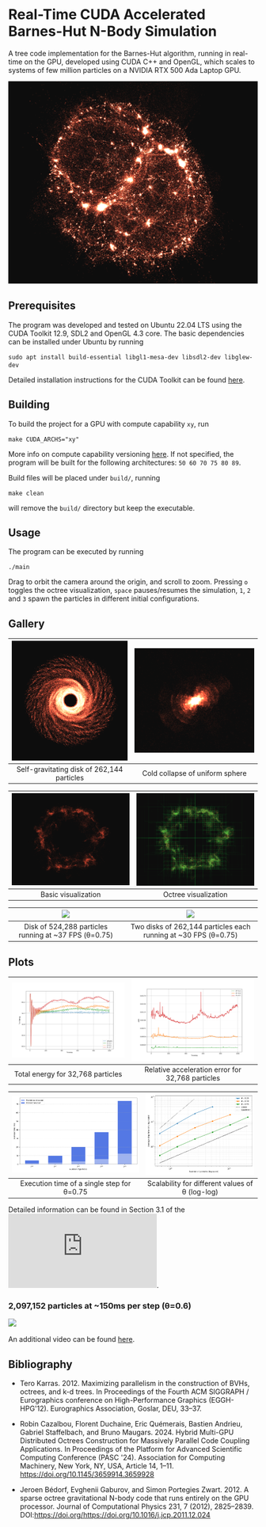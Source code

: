 # Real-Time CUDA Accelerated Barnes-Hut N-Body Simulation

A tree code implementation for the Barnes-Hut algorithm, running in real-time on the GPU, developed using CUDA C++ and OpenGL, which scales to systems of few million particles on a NVIDIA RTX 500 Ada Laptop GPU.

![](screenshots/1mln-clusters.png)

## Prerequisites

The program was developed and tested on Ubuntu 22.04 LTS using the CUDA Toolkit 12.9, SDL2 and OpenGL 4.3 core.
The basic dependencies can be installed under Ubuntu by running
```
sudo apt install build-essential libgl1-mesa-dev libsdl2-dev libglew-dev
```

Detailed installation instructions for the CUDA Toolkit can be found [here](https://developer.nvidia.com/cuda-downloads).

## Building

To build the project for a GPU with compute capability `xy`, run
```
make CUDA_ARCHS="xy"
```
More info on compute capability versioning [here](https://docs.nvidia.com/cuda/cuda-compiler-driver-nvcc/#gpu-feature-list). If not specified, the program will be built for the following architectures: `50 60 70 75 80 89`.

Build files will be placed under `build/`, running
```
make clean
```
will remove the `build/` directory but keep the executable.

## Usage

The program can be executed by running
```
./main
```

Drag to orbit the camera around the origin, and scroll to zoom. Pressing `o` toggles the octree visualization, `space` pauses/resumes the simulation, `1`, `2` and `3` spawn the particles in different initial configurations.

## Gallery

| ![](screenshots/disk.png) |  ![](screenshots/shell-galaxy.png) |
|:--------:|:-------:|
| Self-gravitating disk of 262,144 particles | Cold collapse of uniform sphere |

| ![](screenshots/spinning.png) |  ![](screenshots/spinning-octree.png) |
|:--------:|:-------:|
| Basic visualization | Octree visualization |

| ![](screenshots/disk.gif) |  ![](screenshots/2disks.gif) |
|:--------:|:-------:|
| Disk of 524,288 particles running at ~37 FPS (θ=0.75) | Two disks of 262,144 particles each running at ~30 FPS (θ=0.75) |

## Plots

| ![](plots/disk-energy-32k-eps0.01-dt0.001.png) |  ![](plots/disk-acc-32k-eps0.01-dt0.001.png) |
|:--------:|:-------:|
| Total energy for 32,768 particles | Relative acceleration error for 32,768 particles |

| ![](plots/exec-build-traversal-stacked.png) |  ![](plots/exec-scaling.png) |
|:--------:|:-------:|
| Execution time of a single step for θ=0.75 | Scalability for different values of θ (log-log) |

Detailed information can be found in Section 3.1 of the ![report](https://github.com/AMSC-24-25/06-nbody-06-nbody/blob/main/AMSC_Project_Report___Group_6.pdf).


### 2,097,152 particles at ~150ms per step (θ=0.6)

![](screenshots/2mln-explosion.gif)

An additional video can be found [here](https://drive.google.com/file/d/1YTa5hYdYPj_kloaZWec7PzCBgfg7Z7SG/view?usp=sharing).

## Bibliography

- Tero Karras. 2012. Maximizing parallelism in the construction of BVHs, octrees, and k-d trees. In Proceedings of the Fourth ACM SIGGRAPH / Eurographics conference on High-Performance Graphics (EGGH-HPG'12). Eurographics Association, Goslar, DEU, 33–37.

- Robin Cazalbou, Florent Duchaine, Eric Quémerais, Bastien Andrieu, Gabriel Staffelbach, and Bruno Maugars. 2024. Hybrid Multi-GPU Distributed Octrees Construction for Massively Parallel Code Coupling Applications. In Proceedings of the Platform for Advanced Scientific Computing Conference (PASC '24). Association for Computing Machinery, New York, NY, USA, Article 14, 1–11. https://doi.org/10.1145/3659914.3659928

- Jeroen Bédorf, Evghenii Gaburov, and Simon Portegies Zwart. 2012. A sparse octree gravitational N-body code that runs entirely on the GPU processor. Journal of Computational Physics 231, 7 (2012), 2825–2839. DOI:https://doi.org/https://doi.org/10.1016/j.jcp.2011.12.024



